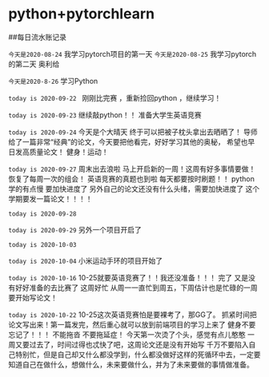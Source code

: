 # python+pytorchlearn
##每日流水账记录

`今天是2020-08-24`
我学习pytorch项目的第一天
`今天是2020-08-25`
我学习pytorch的第二天 奥利给

`今天是2020-8-26`
学习Python

`today is 2020-09-22 `
刚刚比完赛 ，重新捡回python ，继续学习！

`today is 2020-09-23`
继续敲python！！ 准备大学生英语竞赛

`today is 2020-09-24`
今天是个大晴天 终于可以把被子枕头拿出去晒晒了！
导师给了一篇非常“经典”的论文，今天要把他看完，好好学习其他的奥秘，
希望也早日发高质量论文！ 
健身！运动！

`today is 2020-09-27`
周末出去浪啦 马上开启新的一周！这周有好多事情要做！ 恢复了每周一次的组会！
英语竞赛的真题也到啦 每天都要按时刷题！！
python学的有点慢 要加快进度了
另外自己的论文还没有什么头绪，需要加快进度了
这个学期要发一篇论文！！！！

`today is 2020-09-28`

`today is 2020-09-29`
另外一个项目开启了

`today is 2020-10-03`

`today is 2020-10-04` 小米运动手环的项目开始了


`today is 2020-10-16`
10-25就要英语竞赛了！！我还没准备！！！
完了
又是没有好好准备的去比赛了
这周好忙 从周一一直忙到周五，下周估计也是忙碌的一周
要开始写论文！

`today is 2020-10-22`
10-25这次英语竞赛怕是要裸考了，那GG了。
抓紧时间把论文写出来！第一篇发完，然后重心就可以放到前端项目的学习上来了
健身不要忘记了！！！
不能拖沓
不要拖延症！
今天第一次烫了个头，感觉有点儿憨憨
一周又要过去了，时间过得也忒快了吧，这周论文还是没有开始写
千万不要陷入自己特别忙，但是自己却又什么都没学到，什么都没做好这样的死循环中去，一定要知道自己在做什么，想做什么，未来要做什么，并为了未来要做的事情做准备。